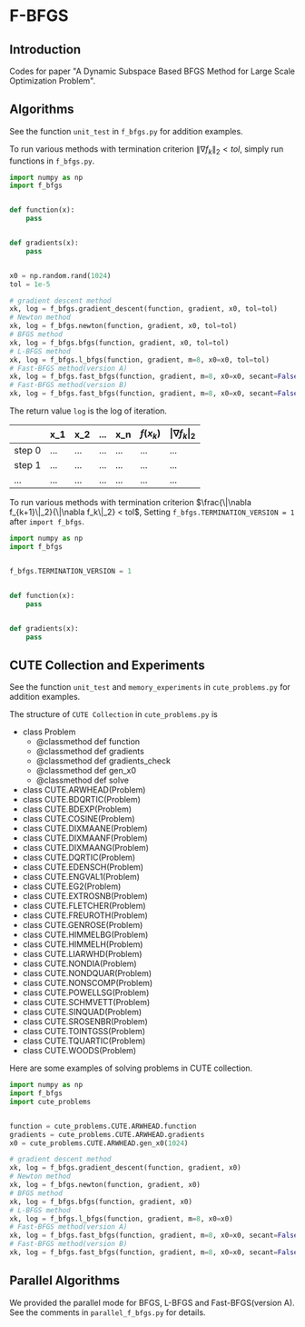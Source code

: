 # F-BFGS

## Introduction
Codes for paper "A Dynamic Subspace Based BFGS Method for Large Scale Optimization Problem".

## Algorithms
See the function `unit_test` in `f_bfgs.py` for addition examples.

To run various methods with termination criterion $\|\nabla f_k\|_2 < tol$, simply run functions in `f_bfgs.py`.
``` python
import numpy as np
import f_bfgs


def function(x):
    pass


def gradients(x):
    pass


x0 = np.random.rand(1024)
tol = 1e-5

# gradient descent method
xk, log = f_bfgs.gradient_descent(function, gradient, x0, tol=tol)
# Newton method
xk, log = f_bfgs.newton(function, gradient, x0, tol=tol)
# BFGS method
xk, log = f_bfgs.bfgs(function, gradient, x0, tol=tol)
# L-BFGS method
xk, log = f_bfgs.l_bfgs(function, gradient, m=8, x0=x0, tol=tol)
# Fast-BFGS method(version A)
xk, log = f_bfgs.fast_bfgs(function, gradient, m=8, x0=x0, secant=False, version="A", tol=tol)
# Fast-BFGS method(version B)
xk, log = f_bfgs.fast_bfgs(function, gradient, m=8, x0=x0, secant=False, version="B", tol=tol)
```
The return value `log` is the log of iteration.

|        | x_1 | x_2 | ... | x_n | $f(x_k)$ | $\| \nabla f_k \|_2$ |
| ---    | --- | --- | --- | --- | ---      | ---                  |
| step 0 | ... | ... | ... | ... | ...      | ...                  |
| step 1 | ... | ... | ... | ... | ...      | ...                  |
| ...    | ... | ... | ... | ... | ...      | ...                  |

To run various methods with termination criterion $\frac{\|\nabla f_{k+1}\|_2}{\|\nabla f_k\|_2} < tol$, Setting `f_bfgs.TERMINATION_VERSION = 1` after `import f_bfgs`.
``` python
import numpy as np
import f_bfgs


f_bfgs.TERMINATION_VERSION = 1


def function(x):
    pass


def gradients(x):
    pass
```


## CUTE Collection and Experiments
See the function `unit_test` and `memory_experiments` in `cute_problems.py` for addition examples.

The structure of `CUTE Collection` in `cute_problems.py` is 
* class Problem
    - @classmethod def function
    - @classmethod def gradients
    - @classmethod def gradients_check
    - @classmethod def gen_x0
    - @classmethod def solve
* class CUTE.ARWHEAD(Problem)
* class CUTE.BDQRTIC(Problem)
* class CUTE.BDEXP(Problem)
* class CUTE.COSINE(Problem)
* class CUTE.DIXMAANE(Problem)
* class CUTE.DIXMAANF(Problem)
* class CUTE.DIXMAANG(Problem)
* class CUTE.DQRTIC(Problem)
* class CUTE.EDENSCH(Problem)
* class CUTE.ENGVAL1(Problem)
* class CUTE.EG2(Problem)
* class CUTE.EXTROSNB(Problem)
* class CUTE.FLETCHER(Problem)
* class CUTE.FREUROTH(Problem)
* class CUTE.GENROSE(Problem)
* class CUTE.HIMMELBG(Problem)
* class CUTE.HIMMELH(Problem)
* class CUTE.LIARWHD(Problem)
* class CUTE.NONDIA(Problem)
* class CUTE.NONDQUAR(Problem)
* class CUTE.NONSCOMP(Problem)
* class CUTE.POWELLSG(Problem)
* class CUTE.SCHMVETT(Problem)
* class CUTE.SINQUAD(Problem)
* class CUTE.SROSENBR(Problem)
* class CUTE.TOINTGSS(Problem)
* class CUTE.TQUARTIC(Problem)
* class CUTE.WOODS(Problem)

Here are some examples of solving problems in CUTE collection.
```python
import numpy as np
import f_bfgs
import cute_problems


function = cute_problems.CUTE.ARWHEAD.function
gradients = cute_problems.CUTE.ARWHEAD.gradients
x0 = cute_problems.CUTE.ARWHEAD.gen_x0(1024)

# gradient descent method
xk, log = f_bfgs.gradient_descent(function, gradient, x0)
# Newton method
xk, log = f_bfgs.newton(function, gradient, x0)
# BFGS method
xk, log = f_bfgs.bfgs(function, gradient, x0)
# L-BFGS method
xk, log = f_bfgs.l_bfgs(function, gradient, m=8, x0=x0)
# Fast-BFGS method(version A)
xk, log = f_bfgs.fast_bfgs(function, gradient, m=8, x0=x0, secant=False, version="A")
# Fast-BFGS method(version B)
xk, log = f_bfgs.fast_bfgs(function, gradient, m=8, x0=x0, secant=False, version="B")
```


## Parallel Algorithms
We provided the parallel mode for BFGS, L-BFGS and Fast-BFGS(version A). See the comments in `parallel_f_bfgs.py` for details.